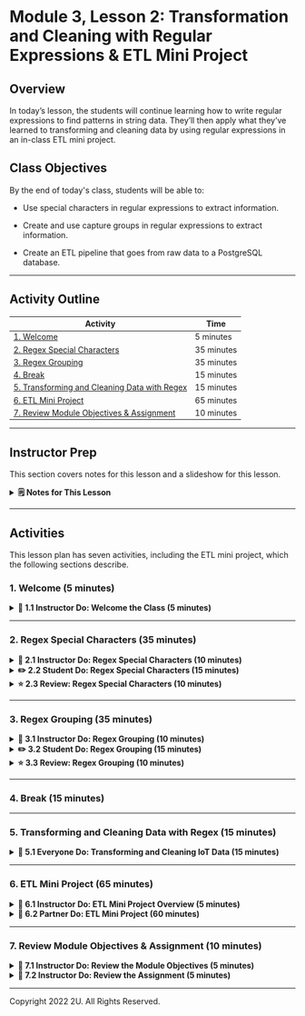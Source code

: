 # Module 3, Lesson 2: Transformation and Cleaning with Regular Expressions & ETL Mini Project

## Overview

In today’s lesson, the students will continue learning how to write regular expressions to find patterns in string data. They’ll then apply what they’ve learned to transforming and cleaning data by using regular expressions in an in-class ETL mini project.

## Class Objectives

By the end of today's class, students will be able to:

- Use special characters in regular expressions to extract information.

- Create and use capture groups in regular expressions to extract information.

- Create an ETL pipeline that goes from raw data to a PostgreSQL database.

---

## Activity Outline

| Activity | Time | 
| -- | -- | 
| [1. Welcome](#Section1) | 5 minutes 
| [2. Regex Special Characters](#Section2) | 35 minutes |
| [3. Regex Grouping](#Section3) | 35 minutes |
| [4. Break](#Section4) | 15 minutes |
| [5. Transforming and Cleaning Data with Regex](#Section5) | 15 minutes |
| [6. ETL Mini Project](#Section6) | 65 minutes |
| [7. Review Module Objectives & Assignment](#Section7) | 10 minutes |

---

## Instructor Prep

This section covers notes for this lesson and a slideshow for this lesson.

<details>
  <summary><strong>🗒️ Notes for This Lesson</strong></summary>

* Today's lesson will continue covering the use of regular expressions to find patterns in string data. The students will then apply what they’ve learned about extracting, transforming, and cleaning data to an in-class ETL mini project. For this mini project, they'll perform the extract and transform steps of ETL.

* If any students don't finish the extract and transform steps in class, they’ll need to finish them outside of class. That’s because they need to complete those steps before starting this module’s homework assignment. 

* In the homework assignment, the students will create a database schema, load the data from the ETL mini project into the database, and then query the database. 

* The TAs should be ready to help any students who become confused with either using regular expressions or the ETL mini project.

* Remind the students that they can download the files and instructions for the activities by using the AWS links in Canvas. Please send out the files and instructions to any students who haven't downloaded the files for today.

### <a name="slideshow"></a> Slideshow

You can find the [Transformation and Cleaning with Regular Expressions & ETL Mini Project](https://docs.google.com/presentation/d/10kTsTVPsapH8kYHAiLxD6hgkZ5ZKWy0sLGsaZCJijhM/edit?usp=sharing) slides for this lesson on Google Drive.

Remember that the slideshows are for instructor use only. To distribute slide content to the students, please export the slides to a PDF file. You can then send the PDF to the students.

- - -

</details>

---

## Activities

This lesson plan has seven activities, including the ETL mini project, which the following sections describe.

### 1. <a name="Section1"></a> Welcome (5 minutes)

<details>
  <summary><strong>📣 1.1 Instructor Do: Welcome the Class (5 minutes)</strong></summary>

* Open the slides, and welcome the students to the class.

* Explain that today's lesson will provide a more in-depth examination of regular expressions and that students will then work in class with a partner on an ETL mini project.

* Explain the class objectives.

</details>

--- 

### 2. <a name="Section2"></a>Regex Special Characters (35 minutes)

<details>
 <summary><strong> 📣 2.1 Instructor Do: Regex Special Characters (10 minutes)</strong></summary>

* **Files:**

  * [sherlock.txt](Activities/01-Ins_SpecialCharacters/Resources/sherlock.txt)

  * [SpecialCharacters.ipynb](Activities/01-Ins_SpecialCharacters/Solved/SpecialCharacters.ipynb)

* Continue using the slides to introduce regex special characters to the class.

* Explain that in this activity, you'll demonstrate how to use special characters in regular expressions to provide more options to find patterns in string data.

* In Jupyter Notebook, open `SpecialCharacters.ipynb`, and then go through the code with the students while explaining the following:

  * The question mark (`?`) lets us to match either none or one of the preceding characters. For example, `heard?` matches both 'hear' and 'heard', as the following code shows:

    ```python
    # Find all lines of text that contain hear or heard.
    p = 'heard?'
    sherlock_df[sherlock_df['text'].str.contains(p)]
    ```

  * The asterisk (`*`), allows us to match either none, one, or more than one of the preceding characters. For example, `tell*` matches 'tel', 'tell', and 'telll', as the following code shows:

    ```python
    # Find all lines of text that contain tel or tell.
    p = 'tell*'
    sherlock_df[sherlock_df['text'].str.contains(p)]
    ```

  * The caret (`^`) is a zero-length match for the beginning of a string. It lets us match lines that start with the subsequent expression. For example, `^Watson` matches all the lines that start with 'Watson', as the following code shows:

    ```python
    # Find all lines of text that start with the string 'Watson'.
    p = '^Watson'
    sherlock_df[sherlock_df['text'].str.contains(p)]
    ```

  * The dollar sign (`$`) lets us match lines that end with the preceding expression. For example, `\.$` matches all the lines that end with a period, as the following code shows:

    ```python
    # Find all lines of text that end with a period.
    p = '\.$'
    sherlock_df[sherlock_df['text'].str.contains(p)]
    ```

    **Note:** Remind the students that the backslash (`\`) before a character class is an escape character&mdash;which tells the code to match the character class that comes after the backslash. In this case, that’s the period (`.`).

  * The pipe (`|`) lets us put a conditional expression in our regex expression to match the term that either precedes or follows it, as the following code shows:

    ```python
    # Use | to match lines that end with either a period or a question mark.
    p = '\.$|\?$'
    sherlock_df[sherlock_df['text'].str.contains(p)]
    ```

* Send out the [SpecialCharacters.ipynb](Activities/01-Ins_SpecialCharacters/Solved/SpecialCharacters.ipynb) file for the students to refer to later.

* Answer any questions before moving on.

</details>

<details>
 <summary><strong> ✏️ 2.2 Student Do: Regex Special Characters (15 minutes)</strong></summary>

* Continue with the slides to explain this activity.

* Explain that the students will use special characters to find lines of text that meet specific criteria.

* **Files:**

  * [README.md](Activities/02-Stu_SpecialCharacters/README.md)

  * [alice.txt](Activities/02-Stu_SpecialCharacters/Resources/alice.txt)

  * [SpecialCharacters_Unsolved.ipynb](Activities/02-Stu_SpecialCharacters/Unsolved/SpecialCharacters_Unsolved.ipynb)

</details>

<details>
 <summary><strong> ⭐ 2.3 Review: Regex Special Characters (10 minutes)</strong></summary>

* Send out the following solution file to the students:

  * [SpecialCharacters.ipynb](Activities/02-Stu_SpecialCharacters/Solved/SpecialCharacters_Solved.ipynb)

* Continue with the slides, and review the activity.

* In Jupyter Notebook, open `SpecialCharacters.ipynb`, and then go through the code with the class while explaining the following:

  * To find all the lines that start with the string 'Alice', we use the caret (`^`) before 'Alice'. The matching string will then be the entire line of text that begins with ‘Alice’.

  * Likewise, the dollar sign (`$`) matches the end of an entire line. So, we can find all the lines that end in an exclamation point (`!`) by using an exclamation point followed by a dollar sign (`!$`).

  * Finally, to find the lines that end with either an exclamation point (`!`) or a question mark (`?`), we use the pipe (`|`) between the two special characters ('\?$|!$'). Notice that we need to escape the question mark.

</details>


- - -

### 3. <a name="Section3"></a>Regex Grouping (35 minutes)

<details>
 <summary><strong> 📣 3.1 Instructor Do: Regex Grouping (10 minutes)</strong></summary>

* **File:** 

  * [Groups.ipynb](Activities/03-Ins_Groups/Solved/Groups.ipynb)

* Continue using the slides to introduce the students to regex grouping, as follows:

  * Before getting into grouping, let’s introduce a few more regular expression techniques.

  * A backslash followed by a lowercase s (`\s`) matches a white space character.

  * A number, say 4, insides braces (`{4}`) matches the preceding regular expression 4 times.

  * A number, say 4, followed by a comma, all insides brace (`{4,}`) matches the preceding regular expression 4 or more times.

  * A number (say 4), followed by a comma, a space, and another number (say 6), all inside braces (`{4, 6}`) matches the preceding regular expression between 4 and 6 times (inclusive).

* In Jupyter Notebook, open `Groups.ipynb`, and then go over the code with the students while explaining the following:

  * We already learned that a backslash followed by a lowercase s (`\s`) lets us match a white space character. And, placing a number inside braces lets us match a specific number of occurrences. So, the following code will match the string ‘Holmes’ followed by a space, a word that’s six letters long, and then another space:

    ```python
    # The \s lets us match any white space and {} lets us match exact ranges or characters
    # Here we find Holmes followed by a space then a six letter word then another space.
    p = 'Holmes\s\w{6}\s'
    sherlock_df[sherlock_df['text'].str.contains(p)]
    ```

  * We can also set a range for the number of occurrences, as the following code shows:

    ```python
    # Adding a second number to the {} lets us find a range of characters in word
    # Here it matches all words that have a length of 4 to 6 characters.
    p = 'Holmes\s\w{4,6}\s'
    sherlock_df[sherlock_df['text'].str.contains(p)]
    ```

  * To match the string 'Holmes', followed by a space, followed by a word that’s six or more characters long, we use the following regex capture group: `'Holmes \s*\w{6,}`.

  * Say that we want to further break this down by counting the number of times that each word after 'Holmes' appears. To do so, we create two capture groups. We create a **capture group** by placing characters or regular expressions inside a set of parentheses. The first capture group will match the first occurrence of the word 'Holmes'. The second capture group will match zero or more space characters followed by any word that’s or more characters. We then display the groups as a Pandas DataFrame by using the `extractall()` function, as the following code shows:

    ```python
    # Create capture groups
    p = '(Holmes)(\s*\w{6,})'

    # Extract the groups
    holmes_df = sherlock_df['text'].str.extractall(p)
    holmes_df
    ```

  * It’s important to remember that when we use capture groups, we have to use the `extractall()` function to match the text that we want.

  * The  DataFrame that displays from running the preceding code contains three columns: ”match”,"0" and "1", as follows:

    |    | match | 0 | 1 |
    |----|----|----|----|
    | 34  | 0 | Holmes | lately |
    | 214 | 0 | Holmes | caught |
    | 260 | 0 | Holmes | without |
    | 305 | 0 | Holmes | laughed |
    | 345 | 0 | Holmes | scribbled |
    | 553 | 0 | Holmes | changed |
    | 751 | 0 | Holmes | staggered |
    | 759 | 0 | Holmes | rushed |
    | 798 | 0 | Holmes | coldly |
    | 828 | 0 | Holmes | pulled |

  * By selecting the “1” column and using the `value_counts()` method, we can display the number of times that each word appears, as the following code shows:

    ```python
    # Grab the value counts for each word in the second capture group
    holmes_df[1].value_counts()
    ```

  * We can extract all the words that start with a lowercase or uppercase Z. To do so, we pass the `flags=re.I` parameter to `extractall()`. This tells the regex to ignore the case when matching, as the following code shows:

    ```python
    # extract all words that start with 'z' or 'Z'
    p = '\W(z\w*)\W'
    sherlock_df['text'].str.extractall(p, flags=re.I).dropna()
    ```

  * We can also tell a regex to not match a group by using a question mark followed by a colon, all inside parentheses (`(?:)`). For example, the regex in the following code will match the word 'Holmes' but not group it, and it will group the subsequent word that’s 6 or more letters long:

    ```python
    # Find all the words six letters or longer that come after "Holmes" in the text and count their frequency
    p = '(?:Holmes)(\s*\w{6,})'
    sherlock_df['text'].str.extractall(p, flags=re.I)[0].value_counts()
    ```

  * We can also tell a regex to not match other things. A question mark followed by an exclamation point, all inside parentheses (`(?!)`) is a negative lookahead that says, don't match what follows. For example, `(?!.+ly)` says to not match any character (indicated by the period) that occurs one or more times (indicated by the plus sign) and that ends with 'ly', as the following code shows:

    ```python
    # Find all the words six letters or longer that don't end in "ly" that come after "Holmes"
    # in the text and count their frequency
    p = '(?:holmes)(?!.+ly)(\s*\w{6,})'
    sherlock_df['text'].str.extractall(p, flags=re.I)[0].value_counts()
    ```

* Send out the [Groups.ipynb](Activities/03-Ins_Groups/Solved/Groups.ipynb) file for the students to refer to later.

* Answer any questions before moving on to the student activity.

</details>

<details>
 <summary><strong>✏️  3.2 Student Do: Regex Grouping (15 minutes)</strong></summary>

* Continue with the slides to explain this activity.

* Explain that the students will use capture groups to further refine regex matches.

* **Files** 

  * [README.md](Activities/04-Stu_Groups/README.md)

  * [alice.txt](Activities/04-Stu_Groups/Resources/alice.txt)

  * [RegexGroups_Unsolved.ipynb](Activities/04-Stu_Groups/Unsolved/RegexGroups_Unsolved.ipynb)

</details>

<details>
 <summary><strong> ⭐ 3.3 Review: Regex Grouping (10 minutes)</strong></summary>

* Send out the following solution file to the students:

  * [RegexGroups_Solved.ipynb](Activities/04-Stu_Groups/Solved/RegexGroups_Solved.ipynb) 

* Continue with the slides, and review the activity.

* In Jupyter Notebook, open `RegexGroups_Solved.ipynb`, and then go over the code with the students while explaining the following:

  * The default group in a regex is a capture group. Regexes also have non-capturing groups. A **non-capturing group** is any string or regular expression character that we don’t want to match. To create a non-capturing group, we add a question mark followed by a colon `(?:)` at the beginning of the string or regular expression character. When using a regex to extract substrings, only the substrings in capture groups get extracted. But, that doesn’t make a big difference for matching purposes.

  * To further explain, we use non-capturing groups to find the context for the substrings to extract. For example, say that we want to find the words that come after 'Alice'. That requires using a non-capturing group to find the occurrences of 'Alice'.

  * A negative lookahead group is also a non-capturing group that finds the context for another substring. For example, say that we want to find the words that come after 'Alice' and that don’t end in  'ly'. To do that, we need to add a negative lookahead group that looks ahead of 'Alice' and negates the match if it finds a word ending in 'ly'.

* Answer any questions before moving on.

</details>

---

### 4. <a name="Section4"><a name="Break"></a> Break (15 minutes)

---

### 5. <a name="Section5"></a>Transforming and Cleaning Data with Regex (15 minutes)

<details>
 <summary><strong>🎉 5.1 Everyone Do: Transforming and Cleaning IoT Data (15 minutes)</strong></summary>

* **Files:**

  * [README.md](Activities/05-Evr_Transforming_Cleaning_IoT_Data/README.md)

  * [temp_data.csv](Activities/05-Evr_Transforming_Cleaning_IoT_Data/Unsolved/Resources/temperature_data.csv)

  * [Transforming_Cleaning_IoT_Data_Unsolved.ipynb](Activities/05-Evr_Transforming_Cleaning_IoT_Data/Unsolved/Transforming_and_Cleaning_IoT_Data_Unsolved.ipynb)

* Continuing with the [slideshow](#slideshow), lead the students through this activity.

* Explain that in this activity, the students will combine their skills in data transformation via Python and Pandas methods with those in regular expressions to transform an Internet of Things (IoT) dataset into a DataFrame.

* in Jupyter Notebook, open [Transforming_and_Cleaning_IoT_Data_Solved.ipynb](Activities/05-Evr_Transforming_Cleaning_IoT_Data/Solved/Transforming_and_Cleaning_IoT_Data_Solved.ipynb), and then live code the solution while explaining the following: 

  * We load the `temperature_data.csv` file into a DataFrame, using `sep=","` as the delimiter and `header=None`.

  * Notice that each row is a string object that appears like a dictionary. And, we can use the `json.loads()` method to parse a valid JSON string and convert it to a Python dictionary. We can test this method on the first row, as the following code shows:

    ```python
    # Test extracting the key and values from the first row using json.loads().
    import json
    first_row = temp_data_df.iloc[0][0]
    # Convert the data to a Python dictionary. 
    converted_data = json.loads(first_row)
    for k, v in converted_data.items():
        print(k)
        print(v)
    ```

  * Now, we can iterate through the DataFrame, converting each row to a Python dictionary and using list comprehensions to get the keys and values for each row, as the following code shows:

    ```python
    # Iterate through the DataFrame and extract the keys for the columns and the values for the row data.
    values = []
    column_names = []
    for i, row in temp_data_df.iterrows():
        data = row[0]
        converted_data = json.loads(data)
        # Use a list comprehension to get the keys from the converted data.
        columns = [k for k,v in converted_data.items()]
        # Use a list comprehension to get the values for each row using list comprehension.
        row_values = [v for k, v in converted_data.items()]
        # Append the list of values for each row to a list. 
        columns = [k for k,v in converted_data.items()]
        # Append the keys and list values to a list. 
        column_names.append(columns)
        values.append(row_values)

    # Print out the keys and list of values for each row.
    print(column_names[0])
    print()
    print(values)
    ```

  * We need to use only the first item in the `column_names` list for the columns in the new DataFrame. And, the nested list of values is the correct format for adding data to the new DataFrame, as the following code shows:

    ```python
    # Create a DataFrame with the keys and the columns and the nested list of row values as the data. 
    new_temp_data_df = pd.DataFrame(values, columns=column_names[0])
    new_temp_data_df.head())
    ```

    ![Transformed IoT temperature data](Images/02-transformed_IoT_DataFrame.png)

  * Next, we'll use the Pandas regex `extract()` function to extract the day of the week from the "timestamp" column and add it to a new column. 

    ```python
    # Extract the day of the week from the timestamp and add it to a new column.
    new_temp_data_df['day'] = new_temp_data_df['timestamp'].str.extract(r'(\D{3})')
    ```

  * Then, we extract the date from the "timestamp" column and add it to a new column.

    ```python
    # Extract the date from the timestamp column and add it to a new column. 
    new_temp_data_df['date'] = new_temp_data_df['timestamp'].str.extract(r'(\d+\s\D{3}\s\d{4})')
    ```

  * And, extract the time of day from the "timestamp" column and add it to a new column.

    ```python
    # Extract the time of day from the timestamp column and add it to a new column. 
    new_temp_data_df['time'] = new_temp_data_df['timestamp'].str.extract(r'(\s\d{2}\W\d{2}\W\d{2})')
    ```

  * Next, we convert the "date" column to the `datetime` format, as the following code shows:

    ```python
    from datetime import datetime as dt
    new_temp_data_df["date"] = pd.to_datetime(new_temp_data_df["date"]).dt.strftime('%Y-%m-%d') 
    new_temp_data_df["date"] = pd.to_datetime(new_temp_data_df["date"])
    ```

  * Finally, after checking the data types, we drop the "timestamp" column and then reorder the columns, as the following code shows:

    ```python
    # Drop the timestamp column.
    temp_data_df_clean = new_temp_data_df.drop(["timestamp"], axis=1)
    # Reorder the columns.
    temp_data_df_clean = temp_data_df_clean[['device','day', 'date', 'time', 'temperature', 'pressure', 'humidity']]
    temp_data_df_clean
    ```

  * The following image shows the final, transformed and cleaned IoT temperature DataFrame:

    ![A screenshot depicts the final DataFrame.](Images/01-final_transformed_cleaned_DataFrame.png)

    In the preceding image, notice that the columns appear in the following order: "device", "timestamp", "temperature", "pressure", "humidity".

* Send out the [Transforming_and_Cleaning_IoT_Data_Solved.ipynb solution](Activities/08-Evr_Transforming_Cleaning_IoT_Data/Solved/Transforming_and_Cleaning_IoT_Data_Solved.ipynb) for the students to refer to later.

* Answer any questions before moving on.

</details>

--- 

### 6. <a name="Section6"></a> ETL Mini Project (65 minutes)

<details>
 <summary><strong>📣 6.1 Instructor Do: ETL Mini Project Overview (5 minutes)</strong></summary>

* **File:**

 * [README.md](../2/Activities/06-Par-Mini_ETL_Project/README.md)

* Continue using the slides to introduce the ETL mini project to the class.

* Begin by mentioning that the students will work in pairs.

* Open the `README.md` file, and then go over the content&mdash;which consists of information and instructions for the mini project&mdash;with the class. Make sure to point out the following:

 * First, you’ll extract and transform the data from the Excel files to create three new DataFrames, which you’ll export as CSV files. 

 * Next, you’ll use the information in the three CSV files to create an ERD. You’ll then use the ERD database schema to create a database in PostgreSQL. 

 * Finally, you’ll upload the CSV file data into the database and then query the three tables to verify that the data was uploaded. 

* Answer any questions before moving on.

</details>

<details>
 <summary><strong>👥 6.2 Partner Do: ETL Mini Project (60 minutes)</strong></summary>

* Continue with the slides to explain this activity.

* Explain that the students will work with a partner to practice building an ETL pipeline by extracting and transforming a crowdfunding dataset and then loading the data into a PostgreSQL database.

* **Files** 

  * [README.md](Activities/06-Par-Mini_ETL_Project/README.md)

  * [Resources](Activities/06-Par-Mini_ETL_Project/Unsolved/Resources/)

  * [Extract_Transform_Mini_Project_Unsolved.ipynb](Activities/06-Par-Mini_ETL_Project/Unsolved/Extract_Transform_Mini_Project_Unsolved.ipynb)

</details>

---

### 7. <a name="Section7"></a> Review Module Objectives & Assignment (10 minutes)

<details>
  <summary><strong>📣 7.1 Instructor Do: Review the Module Objectives (5 minutes)</strong></summary>
<br>

* Review this module’s objectives:

  * Extract data by using Python and Pandas. 

  * Transform and clean data by using Python and Pandas.

  * Parse string data into a Python dictionary.

  * Use list comprehensions to make code more readable.

  * Use regular expressions to manipulate string data.

  * Use special characters in regular expressions to extract information.

  * Create and use capture groups in regular expressions to extract information.

  * Create an ETL pipeline that goes from raw data to a PostgreSQL database.

* Mention that next week, we’ll learn about big data, Apache Hadoop, and Apache MapReduce. 

* Answer any remaining questions before moving on.

</details>

<details>
  <summary><strong>📣 7.2 Instructor Do: Review the Assignment (5 minutes)</strong></summary>
<br>

* **Files:**

  * [README](../../../02-Assignments/03-ETL/Instructions/README.md)

  * [contacts.xlsx](../../../02-Assignments/03-ETL/Instructions/Resources/contacts.xlsx)

  * [Extract_Transform_Load_Assignment_Starter_Code.ipynb](../../../02-Assignments/03-ETL/Instructions/Extract_Transform_Load_Assignment_Starter_Code.ipynb)

  * [Crowdfunding_analysis_starter.sql](../../../02-Assignments/03-ETL/Instructions/Crowdfunding_analysis_starter.sql)

* **Rubrics:**

* [Instructor grading rubric](https://docs.google.com/spreadsheets/d/10hGjOqvYLp_pn4NOfautCkazZF6nLHmOfUdBdPgFpDQ/edit?usp=sharing)

* [Student PDF rubric](../../../02-Assignments/03-ETL/Instructions/Crowdfunding_ETL_Rubric.pdf)

* Note that for this week's homework assignment, the students will extract and transform the data from the `contacts.xlsx` file from the ETL mini project, create a table schema, and then load the transformed data into the `Crowdfunding_DB` database. They'll then perform a data analysis on the database.

* Open [README](../../../02-Assignments/03-ETL/Instructions/README.md), and then go over the content&mdash;which consists of information and instructions for the assignment&mdash;with the class.

</details>

---

Copyright 2022 2U. All Rights Reserved.